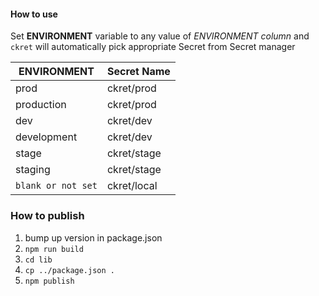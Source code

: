 #### How to use

Set **ENVIRONMENT** variable to any value of *ENVIRONMENT column* and 
`ckret` will automatically pick appropriate Secret from Secret manager


|**ENVIRONMENT**| Secret Name|
|-----------|--------------------|
|prod|ckret/prod|
|production|ckret/prod|
|dev|ckret/dev|
|development|ckret/dev|
|stage|ckret/stage|
|staging|ckret/stage|
|`blank or not set`| ckret/local|

### How to publish
1. bump up version in package.json
2. ```npm run build```
3. ```cd lib```
4. ```cp ../package.json .```
5. ```npm publish```
